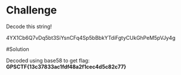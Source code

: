 # Challenge

Decode this string!

4YX1Cb6Q7vDq5bt3SiYsnCFq4Sp5bBbkYTdiFgtyCUkGhPeM5pVJy4g


#Solution

Decoded using base58 to get flag: 
**GPSCTF{13c37833ac1fdf48a2f1cec4d5c82c77}**  